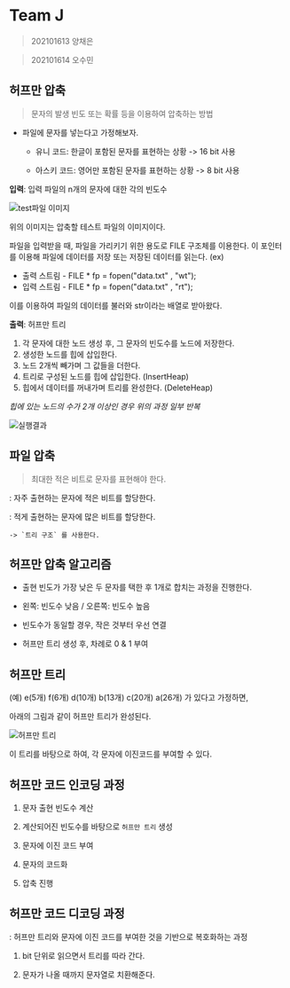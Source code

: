 # Team J
> 202101613 양채은

> 202101614 오수민

## 허프만 압축

> 문자의 발생 빈도 또는 확률 등을 이용하여 압축하는 방법


* 파일에 문자를 넣는다고 가정해보자.

  * 유니 코드: 한글이 포함된 문자를 표현하는 상황 -> 16 bit 사용
  
  * 아스키 코드: 영어만 포함된 문자를 표현하는 상황 -> 8 bit 사용


**입력**: 입력 파일의 n개의 문자에 대한 각의 빈도수

![test파일 이미지](https://github.com/akizakic/akizakic.github.io/blob/main/KakaoTalk_20220414_171350677.png?raw=true)

위의 이미지는 압축할 테스트 파일의 이미지이다.

파일을 입력받을 때, 파일을 가리키기 위한 용도로 FILE 구조체를 이용한다.
이 포인터를 이용해 파일에 데이터를 저장 또는 저장된 데이터를 읽는다.
(ex)
* 출력 스트림 - FILE * fp = fopen("data.txt" , "wt");
* 입력 스트림 - FILE * fp = fopen("data.txt" , "rt");

이를 이용하여 파일의 데이터를 불러와 str이라는 배열로 받아왔다.

**출력**: 허프만 트리

1. 각 문자에 대한 노드 생성 후, 그 문자의 빈도수를 노드에 저장한다.
2. 생성한 노드를 힙에 삽입한다.
4. 노드 2개씩 빼가며 그 값들을 더한다.
5. 트리로 구성된 노드를 힙에 삽입한다. (InsertHeap)
6. 힙에서 데이터를 꺼내가며 트리를 완성한다. (DeleteHeap) 

*힙에 있는 노드의 수가 2개 이상인 경우 위의 과정 일부 반복*

![실행결과](https://github.com/akizakic/akizakic.github.io/blob/main/%EC%8B%A4%ED%96%89%EA%B2%B0%EA%B3%BC.png?raw=true)


## 파일 압축

> 최대한 적은 비트로 문자를 표현해야 한다.

  : 자주 출현하는 문자에 적은 비트를 할당한다.

  : 적게 출현하는 문자에 많은 비트를 할당한다.

    -> `트리 구조` 를 사용한다.
  
  
## 허프만 압축 알고리즘

* 출현 빈도가 가장 낮은 두 문자를 택한 후 1개로 합치는 과정을 진행한다.

* 왼쪽: 빈도수 낮음 / 오른쪽: 빈도수 높음

* 빈도수가 동일할 경우, 작은 것부터 우선 연결

* 허프만 트리 생성 후, 차례로 0 & 1 부여


## 허프만 트리 

(예) e(5개) f(6개) d(10개) b(13개) c(20개) a(26개) 가 있다고 가정하면,

아래의 그림과 같이 허프만 트리가 완성된다.  

![허프만 트리](https://t1.daumcdn.net/cfile/tistory/99E80B395C34ACB80E) 

이 트리를 바탕으로 하여, 각 문자에 이진코드를 부여할 수 있다.


## 허프만 코드 인코딩 과정

1. 문자 출현 빈도수 계산

2. 계산되어진 빈도수를 바탕으로 `허프만 트리` 생성

3. 문자에 이진 코드 부여

4. 문자의 코드화

5. 압축 진행

## 허프만 코드 디코딩 과정

: 허프만 트리와 문자에 이진 코드를 부여한 것을 기반으로 복호화하는 과정

1. bit 단위로 읽으면서 트리를 따라 간다.

2. 문자가 나올 때까지 문자열로 치환해준다.
